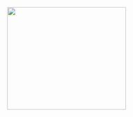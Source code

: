 <!--[![telegram](https://aleen42.github.io/badges/src/telegram.svg)](https://t.me/oramaz) -->
<!-- 
[![oramaz's GitHub stats](https://github-readme-stats.vercel.app/api?username=oramaz&count_private=true&show_icons=true&hide=stars,issues&theme=radical)](https://github.com/anuraghazra/github-readme-stats)

[![Top Langs](https://github-readme-stats.vercel.app/api/top-langs/?username=oramaz&layout=compact&theme=radical)](https://github.com/anuraghazra/github-readme-stats) -->
<img width="274" height="237" src="https://www.pinclipart.com/picdir/big/571-5718081_gopher-clip-art-png-clipart.png">
